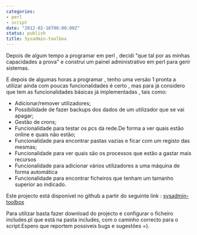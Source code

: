 ```yaml
---
categories:
- perl
- script
date: "2012-02-16T00:00:00Z"
status: publish
title: Sysadmin-toolbox
---
```


Depois de algum tempo a programar em perl , decidi "que tal por as minhas capacidades a prova" e construi um painel
administrativo em perl para gerir sistemas.

E depois de algumas horas a programar , tenho uma versão 1 pronta a utilizar ainda com poucas funcionalidades é certo ,
mas para já considero que tem as funcionalidades básicas já implementadas , tais como:

* Adicionar/remover utilizadores;
* Possibilidade de fazer backups dos dados de um utilizador que se vai apagar;
* Gestão de crons;
* Funcionalidade para testar os pcs da rede.De forma a ver quais estão online e quais não estão;
* Funcionalidade para encontrar pastas vazias e ficar com um registo das mesmas;
* Funcionalidade para ver quais são os processos que estão a gastar mais recursos
* Funcionalidade para adicionar vários utilizadores a uma máquina de forma automática
* Funcionalidade para encontrar ficheiros que tenham um tamanho superior ao indicado.

Este projecto está disponível no github a partir do seguinte link : [sysadmin-toolbox](https://github.com/Rubemlrm/sysadmin-toolbox)

Para utilizar basta fazer download do projecto e configurar o ficheiro includes.pl que está na pasta includes,
com o caminho correcto para o script.Espero que reportem possiveis bugs e sugestões =).

